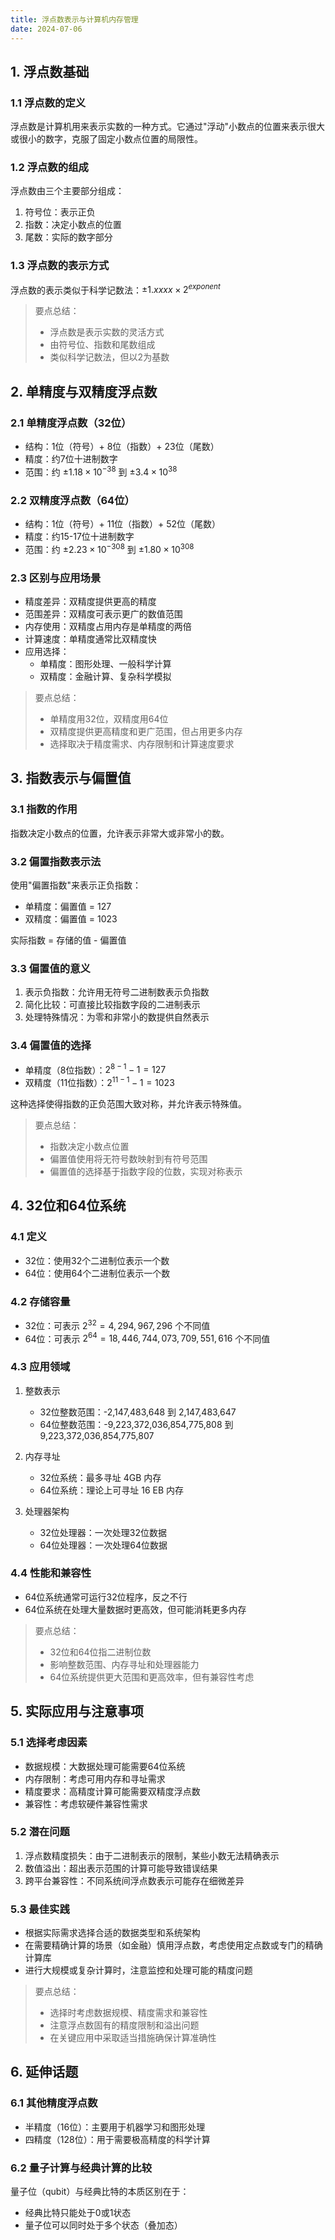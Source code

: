 ```yaml
---
title: 浮点数表示与计算机内存管理
date: 2024-07-06
---
```


## 1. 浮点数基础

### 1.1 浮点数的定义
浮点数是计算机用来表示实数的一种方式。它通过"浮动"小数点的位置来表示很大或很小的数字，克服了固定小数点位置的局限性。

### 1.2 浮点数的组成
浮点数由三个主要部分组成：
1. 符号位：表示正负
2. 指数：决定小数点的位置
3. 尾数：实际的数字部分

### 1.3 浮点数的表示方式
浮点数的表示类似于科学记数法：$\pm 1.xxxx \times 2^{exponent}$

> 要点总结：
> - 浮点数是表示实数的灵活方式
> - 由符号位、指数和尾数组成
> - 类似科学记数法，但以2为基数

## 2. 单精度与双精度浮点数

### 2.1 单精度浮点数（32位）
- 结构：1位（符号）+ 8位（指数）+ 23位（尾数）
- 精度：约7位十进制数字
- 范围：约 $\pm 1.18 \times 10^{-38}$ 到 $\pm 3.4 \times 10^{38}$

### 2.2 双精度浮点数（64位）
- 结构：1位（符号）+ 11位（指数）+ 52位（尾数）
- 精度：约15-17位十进制数字
- 范围：约 $\pm 2.23 \times 10^{-308}$ 到 $\pm 1.80 \times 10^{308}$

### 2.3 区别与应用场景
- 精度差异：双精度提供更高的精度
- 范围差异：双精度可表示更广的数值范围
- 内存使用：双精度占用内存是单精度的两倍
- 计算速度：单精度通常比双精度快
- 应用选择：
    - 单精度：图形处理、一般科学计算
    - 双精度：金融计算、复杂科学模拟

> 要点总结：
> - 单精度用32位，双精度用64位
> - 双精度提供更高精度和更广范围，但占用更多内存
> - 选择取决于精度需求、内存限制和计算速度要求

## 3. 指数表示与偏置值

### 3.1 指数的作用
指数决定小数点的位置，允许表示非常大或非常小的数。

### 3.2 偏置指数表示法
使用"偏置指数"来表示正负指数：
- 单精度：偏置值 = 127
- 双精度：偏置值 = 1023

实际指数 = 存储的值 - 偏置值

### 3.3 偏置值的意义
1. 表示负指数：允许用无符号二进制数表示负指数
2. 简化比较：可直接比较指数字段的二进制表示
3. 处理特殊情况：为零和非常小的数提供自然表示

### 3.4 偏置值的选择
- 单精度（8位指数）：$2^{8-1} - 1 = 127$
- 双精度（11位指数）：$2^{11-1} - 1 = 1023$

这种选择使得指数的正负范围大致对称，并允许表示特殊值。

> 要点总结：
> - 指数决定小数点位置
> - 偏置值使用将无符号数映射到有符号范围
> - 偏置值的选择基于指数字段的位数，实现对称表示

## 4. 32位和64位系统

### 4.1 定义
- 32位：使用32个二进制位表示一个数
- 64位：使用64个二进制位表示一个数

### 4.2 存储容量
- 32位：可表示 $2^{32} = 4,294,967,296$ 个不同值
- 64位：可表示 $2^{64} = 18,446,744,073,709,551,616$ 个不同值

### 4.3 应用领域
1. 整数表示
    - 32位整数范围：-2,147,483,648 到 2,147,483,647
    - 64位整数范围：-9,223,372,036,854,775,808 到 9,223,372,036,854,775,807

2. 内存寻址
    - 32位系统：最多寻址 4GB 内存
    - 64位系统：理论上可寻址 16 EB 内存

3. 处理器架构
    - 32位处理器：一次处理32位数据
    - 64位处理器：一次处理64位数据

### 4.4 性能和兼容性
- 64位系统通常可运行32位程序，反之不行
- 64位系统在处理大量数据时更高效，但可能消耗更多内存

> 要点总结：
> - 32位和64位指二进制位数
> - 影响整数范围、内存寻址和处理器能力
> - 64位系统提供更大范围和更高效率，但有兼容性考虑

## 5. 实际应用与注意事项

### 5.1 选择考虑因素
- 数据规模：大数据处理可能需要64位系统
- 内存限制：考虑可用内存和寻址需求
- 精度要求：高精度计算可能需要双精度浮点数
- 兼容性：考虑软硬件兼容性需求

### 5.2 潜在问题
1. 浮点数精度损失：由于二进制表示的限制，某些小数无法精确表示
2. 数值溢出：超出表示范围的计算可能导致错误结果
3. 跨平台兼容性：不同系统间浮点数表示可能存在细微差异

### 5.3 最佳实践
- 根据实际需求选择合适的数据类型和系统架构
- 在需要精确计算的场景（如金融）慎用浮点数，考虑使用定点数或专门的精确计算库
- 进行大规模或复杂计算时，注意监控和处理可能的精度问题

> 要点总结：
> - 选择时考虑数据规模、精度需求和兼容性
> - 注意浮点数固有的精度限制和溢出问题
> - 在关键应用中采取适当措施确保计算准确性

## 6. 延伸话题

### 6.1 其他精度浮点数
- 半精度（16位）：主要用于机器学习和图形处理
- 四精度（128位）：用于需要极高精度的科学计算

### 6.2 量子计算与经典计算的比较
量子位（qubit）与经典比特的本质区别在于：
- 经典比特只能处于0或1状态
- 量子位可以同时处于多个状态（叠加态）